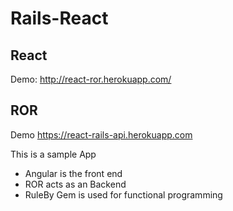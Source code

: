 # Rails-React
React
----------------------------------
Demo: http://react-ror.herokuapp.com/
 
ROR
----------------------------------
Demo https://react-rails-api.herokuapp.com

This is a sample App
* Angular is the front end
* ROR acts as an Backend
* RuleBy Gem is used for functional programming

